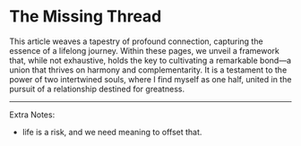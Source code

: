 # The Missing Thread

This article weaves a tapestry of profound connection, capturing the
essence of a lifelong journey. Within these pages, we unveil a
framework that, while not exhaustive, holds the key to cultivating a
remarkable bond—a union that thrives on harmony and complementarity.
It is a testament to the power of two intertwined souls, where I find
myself as one half, united in the pursuit of a relationship destined
for greatness.


---

Extra Notes:

- life is a risk, and we need meaning to offset that.
